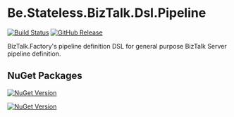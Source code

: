 ﻿# Be.Stateless.BizTalk.Dsl.Pipeline

[![Build Status](https://dev.azure.com/icraftsoftware/be.stateless/_apis/build/status/Be.Stateless.BizTalk.Dsl.Pipeline%20Manual%20Release?branchName=master)](https://dev.azure.com/icraftsoftware/be.stateless/_build/latest?definitionId=54&branchName=master)
[![GitHub Release](https://img.shields.io/github/v/release/icraftsoftware/Be.Stateless.BizTalk.Dsl.Pipeline?label=Release&logo=github)](https://github.com/icraftsoftware/Be.Stateless.BizTalk.Dsl.Pipeline/releases/latest)

BizTalk.Factory's pipeline definition DSL for general purpose BizTalk Server pipeline definition.

## NuGet Packages

[![NuGet Version](https://img.shields.io/nuget/v/Be.Stateless.BizTalk.Dsl.Pipeline.svg?label=Be.Stateless.BizTalk.Dsl.Pipeline&style=flat&logo=nuget)](https://www.nuget.org/packages/Be.Stateless.BizTalk.Dsl.Pipeline/)

[![NuGet Version](https://img.shields.io/nuget/v/Be.Stateless.BizTalk.Dsl.Pipeline.Unit.svg?label=Be.Stateless.BizTalk.Dsl.Pipeline.Unit&style=flat&logo=nuget)](https://www.nuget.org/packages/Be.Stateless.BizTalk.Dsl.Pipeline.Unit/)
